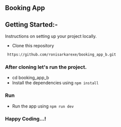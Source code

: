 ## Booking App

## Getting Started:-

Instructions on setting up your project locally.

- Clone this repository

```sh
 https://github.com/ronisarkarexe/booking_app_b.git
```

### After cloning let's run the project.

- cd booking_app_b
- Install the dependencies using `npm install`

### Run

- Run the app using `npm run dev`

### Happy Coding...!
